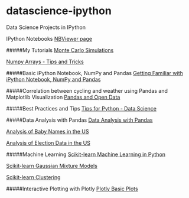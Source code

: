 # datascience-ipython
Data Science Projects in IPython

IPython Notebooks
<a href="http://nbviewer.ipython.org/github/neo-anderson/datascience-ipython/tree/master/" target="_blank">NBViewer page</a>

#####My Tutorials
<a href="http://nbviewer.ipython.org/github/neo-anderson/datascience-ipython/blob/master/Monte%20Carlo%20Simulations.ipynb" target="_blank">Monte Carlo Simulations</a>

<a href="http://nbviewer.ipython.org/github/neo-anderson/datascience-ipython/blob/master/Numpy%20Arrays%20-%20Tips%20and%20Tricks.ipynb" target="_blank">Numpy Arrays - Tips and Tricks</a>

#####Basic iPython Notebook, NumPy and Pandas
<a href="http://nbviewer.ipython.org/github/neo-anderson/datascience-ipython/blob/master/First%20and%20Test.ipynb" target="_blank">Getting Familiar with iPython Notebook, NumPy and Pandas</a>

#####Correlation between cycling and weather using Pandas and Matplotlib Visualization
<a href="http://nbviewer.ipython.org/github/neo-anderson/datascience-ipython/blob/master/Pandas%20and%20Open%20Data.ipynb" target="_blank">Pandas and Open Data</a>

#####Best Practices and Tips
<a href="http://nbviewer.ipython.org/github/neo-anderson/datascience-ipython/blob/master/Tips%20for%20Python%20-%20Data%20Science.ipynb" target="_blank">Tips for Python - Data Science</a>

#####Data Analysis with Pandas
<a href="http://nbviewer.ipython.org/github/neo-anderson/datascience-ipython/blob/master/Data%20Analysis%20with%20Pandas.ipynb" target="_blank">Data Analysis with Pandas</a>

<a href="http://nbviewer.ipython.org/github/neo-anderson/datascience-ipython/blob/master/Data%20Analysis%20with%20Pandas%20-%20Baby%20Names.ipynb" target="_blank">Analysis of Baby Names in the US</a>

<a href="http://nbviewer.ipython.org/github/neo-anderson/datascience-ipython/blob/master/Data%20Analaysis%20with%20Pandas%20-%20ElectionData.ipynb" target="_blank">Analysis of Election Data in the US</a>

#####Machine Learning
<a href="http://nbviewer.ipython.org/github/neo-anderson/datascience-ipython/blob/master/scikit-learn%20-%20Machine%20Learning%20in%20Python.ipynb" target="_blank">Scikit-learn Machine Learning in Python</a>

<a href="http://nbviewer.ipython.org/github/neo-anderson/datascience-ipython/blob/master/scikit-learn%20-%20GMM.ipynb" target="_blank">Scikit-learn Gaussian Mixture Models</a>

<a href="http://nbviewer.ipython.org/github/neo-anderson/datascience-ipython/blob/master/scikit-learn%20-%20Clustering.ipynb" target="_blank">Scikit-learn Clustering</a>

#####Interactive Plotting with Plotly
<a href="http://nbviewer.ipython.org/github/neo-anderson/datascience-ipython/blob/master/Interactive%20plots%20using%20Plotly.ipynb" target="_blank">Plotly Basic Plots</a>
